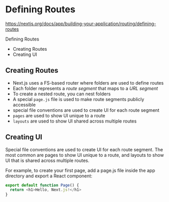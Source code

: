 # Defining Routes

https://nextjs.org/docs/app/building-your-application/routing/defining-routes

Defining Routes
- Creating Routes
- Creating UI


## Creating Routes

- Next.js uses a FS-based router where folders are used to define routes
- Each folder represents a *route segment* that maps to a *URL segment*
- To create a nested route, you can nest folders
- A special `page.js` file is used to make route segments publicly accessible
- special file conventions are used to create UI for each route segment
- `pages` are used to show UI unique to a route
- `layouts` are used to show UI shared across multiple routes


## Creating UI

Special file conventions are used to create UI for each route segment. The most common are pages to show UI unique to a route, and layouts to show UI that is shared across multiple routes.

For example, to create your first page, add a page.js file inside the app directory and export a React component:

```ts
export default function Page() {
  return <h1>Hello, Next.js!</h1>
}
```
